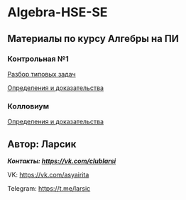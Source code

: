 # Algebra-HSE-SE

## Материалы по курсу Алгебры на ПИ

### Контрольная №1
[Разбор типовых задач](https://github.com/adarunova/Algebra-HSE-SE/blob/main/Test-1/%D0%90%D0%BB%D0%B3%D0%B5%D0%B1%D1%80%D0%B0.%20%D0%97%D0%B0%D0%B4%D0%B0%D1%87%D0%B8%201.pdf)

[Определения и доказательства](https://github.com/adarunova/Algebra-HSE-SE/blob/main/Test-1/%D0%90%D0%BB%D0%B3%D0%B5%D0%B1%D1%80%D0%B0.%20%D0%9E%D0%BF%D1%80%D0%B5%D0%B4%D0%B5%D0%BB%D0%B5%D0%BD%D0%B8%D1%8F%20%D0%B8%20%D0%B4%D0%BE%D0%BA%D0%B0%D0%B7%D0%B0%D1%82%D0%B5%D0%BB%D1%8C%D1%81%D1%82%D0%B2%D0%B0%201.pdf)

### Колловиум

[Определения и доказательства](https://github.com/adarunova/Algebra-HSE-SE/blob/main/Colloquium/%D0%90%D0%BB%D0%B3%D0%B5%D0%B1%D1%80%D0%B0.%20%D0%9A%D0%BE%D0%BB%D0%BB%D0%BE%D0%BA%D0%B2%D0%B8%D1%83%D0%BC.pdf)

## Автор: Ларсик
***Контакты: https://vk.com/clublarsi***

VK: https://vk.com/asyairita

Telegram: https://t.me/larsic
